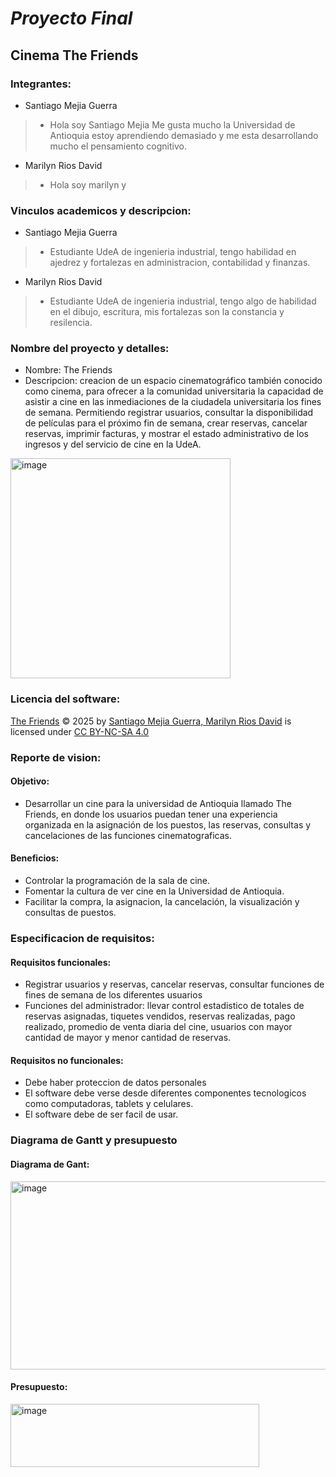 # *Proyecto Final*
## **Cinema The Friends**

### Integrantes:
* Santiago Mejia Guerra
>* Hola soy Santiago Mejia Me gusta mucho la Universidad de Antioquia estoy aprendiendo demasiado y me esta desarrollando mucho el pensamiento cognitivo.
* Marilyn Rios David
>* Hola soy marilyn y 

### Vinculos academicos y descripcion:
* Santiago Mejia Guerra
>* Estudiante UdeA de ingenieria industrial, tengo habilidad en ajedrez y fortalezas en administracion, contabilidad y finanzas.

* Marilyn Rios David
>* Estudiante UdeA de ingenieria industrial, tengo algo de habilidad en el dibujo, escritura,  mis fortalezas son la constancia y resilencia.

### Nombre del proyecto y detalles: 
* Nombre: The Friends
* Descripcion: creacion de un espacio cinematográfico también conocido como cinema, para ofrecer a la comunidad universitaria la capacidad de asistir a cine en las inmediaciones
de la ciudadela universitaria los fines de semana. Permitiendo registrar usuarios, consultar la disponibilidad de películas para el próximo fin de semana, crear reservas, cancelar reservas, imprimir facturas, y mostrar el estado administrativo de los ingresos y del servicio de cine en la UdeA.
<img width="352" height="352" alt="image" src="https://github.com/user-attachments/assets/b7282ccb-fcbc-4d8e-a770-302e243c15e4" />

### Licencia del software:
<a href="https://github.com/santiagomejia3-glitch/The-Friends">The Friends</a> © 2025 by <a href="https://github.com/santiagomejia3-glitch,https://github.com/marilynrios-dev">Santiago Mejia Guerra, Marilyn Rios David</a> is licensed under <a href="https://creativecommons.org/licenses/by-nc-sa/4.0/">CC BY-NC-SA 4.0</a><img src="https://mirrors.creativecommons.org/presskit/icons/cc.svg" alt="" style="max-width: 1em;max-height:1em;margin-left: .2em;"><img src="https://mirrors.creativecommons.org/presskit/icons/by.svg" alt="" style="max-width: 1em;max-height:1em;margin-left: .2em;"><img src="https://mirrors.creativecommons.org/presskit/icons/nc.svg" alt="" style="max-width: 1em;max-height:1em;margin-left: .2em;"><img src="https://mirrors.creativecommons.org/presskit/icons/sa.svg" alt="" style="max-width: 1em;max-height:1em;margin-left: .2em;">

### Reporte de vision: 
#### Objetivo:
* Desarrollar un cine para la universidad de Antioquia llamado The Friends, en donde los usuarios puedan tener una experiencia organizada en la asignación de los puestos, las reservas, consultas y  cancelaciones de las funciones cinematograficas.

#### Beneficios:
* Controlar la programación  de la sala de cine.
* Fomentar la cultura de ver cine en la Universidad de Antioquia.
* Facilitar la compra, la asignacion, la cancelación, la visualización y consultas  de puestos.
  
### Especificacion de requisitos:
#### Requisitos funcionales: 
* Registrar usuarios y reservas, cancelar reservas, consultar funciones de fines de semana de los diferentes usuarios
* Funciones del administrador: llevar control estadistico de totales de reservas asignadas, tiquetes vendidos, reservas realizadas, pago realizado, promedio de venta diaria del cine, usuarios con mayor cantidad de mayor y menor cantidad de reservas.
#### Requisitos no funcionales: 
* Debe haber proteccion de datos personales
* El software debe verse desde diferentes componentes tecnologicos como computadoras, tablets y celulares.
* El software debe de ser facil de usar.
### Diagrama de Gantt y presupuesto			
#### Diagrama de Gant:
<img width="1687" height="301" alt="image" src="https://github.com/user-attachments/assets/ec8471db-1e31-422f-85d8-aa0a9cb01e3e" />

#### Presupuesto:
<img width="398" height="101" alt="image" src="https://github.com/user-attachments/assets/c9dc4630-9ca0-45b5-9f97-41f8f9854ed1" />


